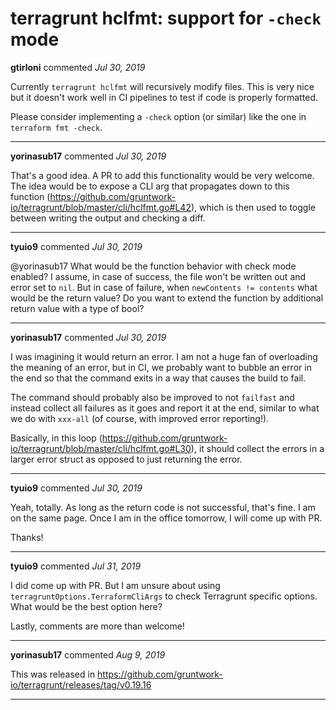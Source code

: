 # terragrunt hclfmt: support for `-check` mode

**gtirloni** commented *Jul 30, 2019*

Currently `terragrunt hclfmt` will recursively modify files. This is very nice but it doesn't work well in CI pipelines to test if code is properly formatted.

Please consider implementing a `-check` option (or similar) like the one in `terraform fmt -check`.
<br />
***


**yorinasub17** commented *Jul 30, 2019*

That's a good idea. A PR to add this functionality would be very welcome. The idea would be to expose a CLI arg that propagates down to this function (https://github.com/gruntwork-io/terragrunt/blob/master/cli/hclfmt.go#L42), which is then used to toggle between writing the output and checking a diff.
***

**tyuio9** commented *Jul 30, 2019*

@yorinasub17 
What would be the function behavior with check mode enabled? I assume, in case of success, the file won't be written out and error set to `nil`. But in case of failure,  when `newContents != contents` what would be the return value? Do you want to extend the function by additional return value with a type of bool? 
***

**yorinasub17** commented *Jul 30, 2019*

I was imagining it would return an error. I am not a huge fan of overloading the meaning of an error, but in CI, we probably want to bubble an error in the end so that the command exits in a way that causes the build to fail.

The command should probably also be improved to not `failfast` and instead collect all failures as it goes and report it at the end, similar to what we do with `xxx-all` (of course, with improved error reporting!).

Basically, in this loop (https://github.com/gruntwork-io/terragrunt/blob/master/cli/hclfmt.go#L30), it should collect the errors in a larger error struct as opposed to just returning the error.
***

**tyuio9** commented *Jul 30, 2019*

Yeah, totally. As long as the return code is not successful, that's fine. I am on the same page. 
Once I am in the office tomorrow, I will come up with PR. 

Thanks!
***

**tyuio9** commented *Jul 31, 2019*

I did come up with PR. But I am unsure about using `terragruntOptions.TerraformCliArgs` to check Terragrunt specific options. What would be the best option here? 

Lastly, comments are more than welcome! 
***

**yorinasub17** commented *Aug 9, 2019*

This was released in https://github.com/gruntwork-io/terragrunt/releases/tag/v0.19.16
***

